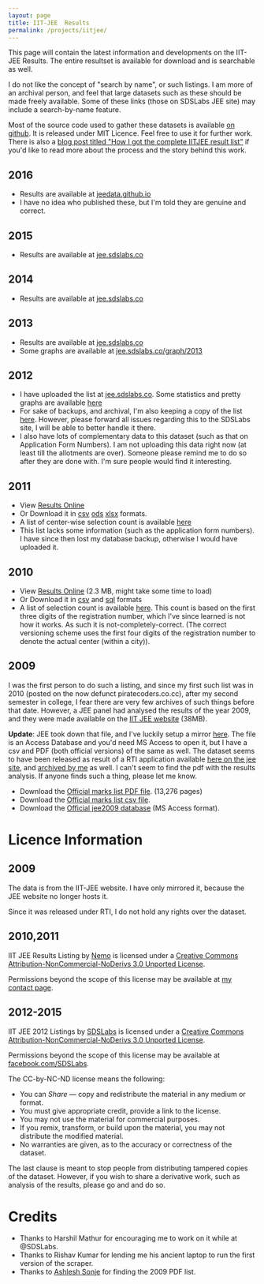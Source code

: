 ```yaml
---
layout: page
title: IIT-JEE  Results
permalink: /projects/iitjee/
---
```


This page will contain the latest information and developments on the IIT-JEE Results. The entire resultset is available for download and is searchable as well.

I do not like the concept of "search by name", or such listings. I am more of an archival person, and feel that large datasets such as these should be made freely available. Some of these links (those on
SDSLabs JEE site) may include a search-by-name feature.

Most of the source code used to gather these datasets is available [on github](https://github.com/captn3m0/iitjee/). It is released under MIT Licence. Feel free to use it for further work. There is also a [blog post titled "How I got the complete IITJEE result list"](https://medium.com/i-did-this/how-i-got-the-complete-iitjee-result-list-39a9ad44ddd1) if you'd like to read more about the process and the story behind this work.

## 2016

- Results are available at [jeedata.github.io](https://jeedata.github.io/mains2016)
- I have no idea who published these, but I'm told they are genuine and correct.

## 2015

- Results are available at [jee.sdslabs.co](https://jee.sdslabs.co/index2.html)

## 2014

- Results are available at [jee.sdslabs.co](https://jee.sdslabs.co/2014/)

## 2013

- Results are available at [jee.sdslabs.co](https://jee.sdslabs.co/2013/)
- Some graphs are available at [jee.sdslabs.co/graph/2013](https://jee.sdslabs.co/graph/2013.html)

## 2012

- I have uploaded the list at [jee.sdslabs.co](https://jee.sdslabs.co/2012/). Some statistics and pretty graphs are available [here](https://jee.sdslabs.co/2012/graph/)
- For sake of backups, and archival, I'm also keeping a copy of the list [here](2012.html). However, please forward all issues regarding this to the SDSLabs site, I will be able to better handle it there.
- I also have lots of complementary data to this dataset (such as that on Application Form Numbers). I am not uploading this data right now (at least till the allotments are over). Someone please remind me to do so after they are done with. I'm sure people would find it interesting.

## 2011

- View [Results Online](/projects/iitjee/2011.html)
- Or Download it in [csv](/projects/iitjee/2011.html) [ods](/projects/iitjee/2011.ods) [xlsx](/projects/iitjee/2011.xlsx) formats.
- A list of center-wise selection count is available [here](https://captnemo.in/projects/iitjee/center.html)
- This list lacks some information (such as the application form numbers). I have since then lost my database backup, otherwise I would have uploaded it.

## 2010

- View [Results Online](https://captnemo.in/projects/iitjee/2010.html) (2.3 MB, might take some time to load)
- Or Download it in [csv](https://captnemo.in/projects/iitjee/2010.csv) and [sql](https://captnemo.in/projects/iitjee/2010.sql) formats
- A list of selection count is available [here](https://captnemo.in/projects/iitjee/2010.center.html). This count is based on the first three digits of the registration number, which I've since learned is not how it works. As such it is not-completely-correct. (The correct versioning scheme uses the first four digits of the registration number to denote the actual center (within a city)).

## 2009

I was the first person to do such a listing, and since my first such list was in 2010 (posted on the now defunct piratecoders.co.cc), after my second semester in college, I fear there are very few archives of such things before that date. However, a JEE panel had analysed the results of the year 2009, and they were made available on the [IIT JEE website](http://jee.iitr.ernet.in/images/jee2009.mdb) (38MB).

**Update**: JEE took down that file, and I've luckily setup a mirror [here](https://jmp.sh/v/HoV2bHW1zDULe4FtDwWn). The file is an Access Database and you'd need MS Access to open it, but I have a csv and PDF (both official versions) of the same as well. The dataset seems to have been released as result of a RTI application available [here on the jee site](http://jee.iitr.ernet.in/images/SG-06112009-10.pdf), and [archived by me](SG-06112009-10.pdf) as well. I can't seem to find the pdf with the results analysis. If anyone finds such a thing, please let me know.

- Download the [Official marks list PDF file](https://jmp.sh/v/R3YeZko2gkeZ4P2Xkk4N). (13,276 pages)
- Download the [Official marks list csv file](https://jmp.sh/v/yRUSJrnw3bzGGNf0jL3A).
- Download the [Official jee2009 database](https://jmp.sh/v/HoV2bHW1zDULe4FtDwWn) (MS Access format).

# Licence Information

## 2009

The data is from the IIT-JEE website. I have only mirrored it, because the JEE website no longer hosts it.

Since it was released under RTI, I do not hold any rights over the dataset.

## 2010,2011

IIT JEE Results Listing by [Nemo](https://captnemo.in/) is licensed under a [Creative Commons Attribution-NonCommercial-NoDerivs 3.0 Unported License](http://creativecommons.org/licenses/by-nc-nd/3.0/).

Permissions beyond the scope of this license may be available at [my contact page](https://captnemo.in/contact).

## 2012-2015

IIT JEE 2012 Listings by [SDSLabs](https://jee.sdslabs.co/) is licensed under a [Creative Commons Attribution-NonCommercial-NoDerivs 3.0 Unported License](http://creativecommons.org/licenses/by-nc-nd/3.0/).

Permissions beyond the scope of this license may be available at [facebook.com/SDSLabs](https://facebook.com/SDSLabs).

The CC-by-NC-ND license means the following:

- You can _Share_ — copy and redistribute the material in any medium or format.
- You must give appropriate credit, provide a link to the license.
- You may not use the material for commercial purposes.
- If you remix, transform, or build upon the material, you may not distribute the modified material.
- No warranties are given, as to the accuracy or correctness of the dataset.

The last clause is meant to stop people from distributing tampered copies of
the dataset. However, if you wish to share a derivative work, such as analysis
of the results, please go and and do so.

# Credits

- Thanks to Harshil Mathur for encouraging me to work on it while at @SDSLabs.
- Thanks to Rishav Kumar for lending me his ancient laptop to run the first version of the scraper.
- Thanks to [Ashlesh Sonje](https://www.linkedin.com/in/ashleshsonje/) for finding the 2009 PDF list.

